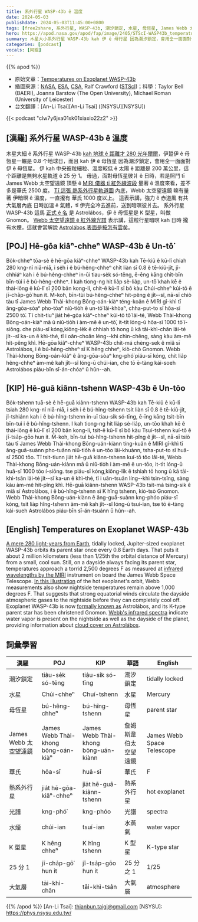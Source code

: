 ```yaml
---
title: 系外行星 WASP-43b ê 溫度
date: 2024-05-03
publishdate: 2024-05-03T11:45:00+0800
tags: [free2share, 系外行星, WASP-43b, 潮汐鎖定, 水星, 母恆星, James Webb 太空望遠鏡, 華氏, 熱系外行星, 光譜, 水煙, K 型星, 大氣層]
hero: https://apod.nasa.gov/apod/fap/image/2405/STScI-WASP43b_temperature.png
summary: 木星大小系外行星 WASP-43b kah 伊 ê 母行星 因為潮汐鎖定，會用仝一面面對伊 ê 母恆星。
categories: [podcast]
vocals: [阿錕]
---
```


{{% apod %}}

- 原始文章：[Temperatures on Exoplanet WASP-43b](https://apod.nasa.gov/apod/ap240503.html)
- 插圖來源：[NASA](https://www.nasa.gov/), [ESA](https://www.esa.int/), [CSA](https://www.asc-csa.gc.ca/eng/), Ralf Crawford ([STScI](https://www.stsci.edu/))；科學：Taylor Bell (BAERI), Joanna Barstow (The Open University), Michael Roman (University of Leicester)
- 台文翻譯：[An-Li Tsai][An-Li Tsai] ([NSYSU][NSYSU])

{{< podcast "clw7y6jxa01sk01xiaxio22z2" >}}

## [漢羅] 系外行星 WASP-43b ê 溫度
木星大細 ê 系外行星 WASP-43b [kah 地球 ê 距離才 280 光年爾爾][A mere 280 light-years from Earth]，伊踅伊 ê 母恆星一輾是 0.8 个地球日，而且 kah 伊 ê 母恆星 因為潮汐鎖定，會用仝一面面對伊 ê 母恆星。
伊 kah 中央彼粒細粒、溫度較低 ê 太陽 ê 距離是 200 萬公里，這个距離是無夠水星軌道 ê 25 分 1。
毋過，面對母恆星彼爿 ê 日時，若是照鬥 tī James Webb 太空望遠鏡 頂懸 ê [MIRI 儀器 tī 紅外線波段][infrared wavelengths by the MIRI] 量著 ê 溫度來看，差不多是華氏 2500 度。
[Tī 這張 熱系外行星軌道圖][In this illustration] 內底，Webb 太空望遠鏡 嘛有量著 伊暗暝 ê 溫度，一直攏有 華氏 1000 度以上。
這表示講，強力 ê 赤道風 有共大氣層內底 日時加溫 ê 氣體，tī 伊完全冷去進前，送到暗暝彼爿去。
系外行星 WASP-43b 這馬 [正式 ê 名][formally known as] 是 Astrolábos，伊 ê 母恆星是 K 型星，叫做 Gnomon。
[Webb 太空望遠鏡 ê 紅外線光譜][Webb's infrared spectra] 表示講，這粒行星暗暝 kah 日時 攏有水煙，這就會當解說 [Astrolábos 表面是按怎有雲矣][cloud cover on Astrolábos]。

## [POJ] Hē-gōa kiâⁿ-chheⁿ WASP-43b ê Un-tō͘
Bo̍k-chheⁿ tōa-sè ê hē-gōa kiâⁿ-chheⁿ WASP-43b kah Tē-kiû ê kū-lî chiah 280 kng-nî niā-niā, i se̍h i ê bú-hêng-chheⁿ chi̍t liàn sī 0.8 ê tē-kiû-ji̍t, jî-chhiáⁿ kah i ê bú-hêng-chheⁿ in-ūi tiau-se̍k só-tēng, ē-ēng kāng chi̍t-bīn bīn-tùi i ê bú-hêng-chheⁿ.
I kah tiong-ng hit lia̍p sè-lia̍p, un-tō͘ khah kē ê thài-iông ê kū-lî sī 200 bān kong-lí, chit-ê kū-lî sī bô kàu Chúi-chheⁿ kúi-tō ê jī-cha̍p-gō͘ hun it.
M̄-koh, bīn-tùi bú-hêng-chheⁿ hit-pêng ê ji̍t--sî, nā-sī chiò tàu tī James Webb Thài-khong Bōng-oán-kiàⁿ téng-koân ê MIRI gî-khì tī âng-gōa-sòaⁿ pho-tōaⁿ niû-tio̍h ê un-tō͘ lâi-khòaⁿ, chha-put-to sī hôa-sī 2500 tō͘.
Tī chit-tiuⁿ jia̍t hē-gōa kiâⁿ-chheⁿ kúi-tō tô͘ lāi-té, Webb Thài-khong Bōng-oán-kiàⁿ mā ū niû-tio̍h i àm-mê ê un-tō͘, it-ti̍t lóng-ū hôa-sī 1000 tō͘ í-siōng.
che piáu-sī kóng,kiông-le̍k ê chhiah tō hong ū kā tāi-khì-chân lāi-té ji̍t--sî ka-un ê khì-thé, tī i oân-choân léng--khì chìn-chêng, sàng kàu àm-mê hit-pêng khì.
Hē-gōa kiâⁿ-chheⁿ WASP-43b chit-má chèng-sek ê miâ sī Astrolábos, i ê bú-hêng-chheⁿ sī K hêng chheⁿ, kiò-chò Gnomon.
Webb Thài-khong Bōng-oán-kiàⁿ ê âng-gōa-sòaⁿ kng-phó͘ piáu-sī kóng, chit lia̍p hêng-chheⁿ àm-mê kah ji̍t--sî lóng-ū chúi-ian, che tō ē-tàng kái-soeh Astrolábos piáu-bīn sī-án-chóaⁿ ū hûn--ah.

## [KIP] Hē-guā kiânn-tshenn WASP-43b ê Un-tōo
Bo̍k-tshenn tuā-sè ê hē-guā kiânn-tshenn WASP-43b kah Tē-kiû ê kū-lî tsiah 280 kng-nî niā-niā, i se̍h i ê bú-hîng-tshenn tsi̍t liàn sī 0.8 ê tē-kiû-ji̍t, jî-tshiánn kah i ê bú-hîng-tshenn in-uī tiau-si̍k só-tīng, ē-īng kāng tsi̍t-bīn bīn-tuì i ê bú-hîng-tshenn.
I kah tiong-ng hit lia̍p sè-lia̍p, un-tōo khah kē ê thài-iông ê kū-lî sī 200 bān kong-lí, tsit-ê kū-lî sī bô kàu Tsuí-tshenn kuí-tō ê jī-tsa̍p-gōo hun it.
M̄-koh, bīn-tuì bú-hîng-tshenn hit-pîng ê ji̍t--sî, nā-sī tsiò tàu tī James Webb Thài-khong Bōng-uán-kiànn tíng-kuân ê MIRI gî-khì tī âng-guā-suànn pho-tuānn niû-tio̍h ê un-tōo lâi-khuànn, tsha-put-to sī huâ-sī 2500 tōo.
Tī tsit-tiunn jia̍t hē-guā kiânn-tshenn kuí-tō tôo lāi-té, Webb Thài-khong Bōng-uán-kiànn mā ū niû-tio̍h i àm-mê ê un-tōo, it-ti̍t lóng-ū huâ-sī 1000 tōo í-siōng.
tse piáu-sī kóng,kiông-li̍k ê tshiah tō hong ū kā tāi-khì-tsân lāi-té ji̍t--sî ka-un ê khì-thé, tī i uân-tsuân líng--khì tsìn-tsîng, sàng kàu àm-mê hit-pîng khì.
Hē-guā kiânn-tshenn WASP-43b tsit-má tsìng-sik ê miâ sī Astrolábos, i ê bú-hîng-tshenn sī K hîng tshenn, kiò-tsò Gnomon.
Webb Thài-khong Bōng-uán-kiànn ê âng-guā-suànn kng-phóo piáu-sī kóng, tsit lia̍p hîng-tshenn àm-mê kah ji̍t--sî lóng-ū tsuí-ian, tse tō ē-tàng kái-sueh Astrolábos piáu-bīn sī-án-tsuánn ū hûn--ah.

## [English] Temperatures on Exoplanet WASP-43b
[A mere 280 light-years from Earth][A mere 280 light-years from Earth], tidally locked, Jupiter-sized exoplanet WASP-43b orbits its parent star once every 0.8 Earth days.
That puts it about 2 million kilometers (less than 1/25th the orbital distance of Mercury) from a small, cool sun.
Still, on a dayside always facing its parent star, temperatures approach a torrid 2,500 degrees F as measured at [infrared wavelengths by the MIRI][infrared wavelengths by the MIRI] instrument on board the James Webb Space Telescope.
[In this illustration][In this illustration] of the hot exoplanet's orbit, Webb measurements also show nightside temperatures remain above 1,000 degrees F.
That suggests that strong equatorial winds circulate the dayside atmospheric gases to the nightside before they can completely cool off.
Exoplanet WASP-43b is now [formally known as][formally known as] Astrolábos, and its K-type parent star has been christened Gnomon.
[Webb's infrared spectra][Webb's infrared spectra] indicate water vapor is present on the nightside as well as the dayside of the planet, providing information about [cloud cover on Astrolábos][cloud cover on Astrolábos].

## 詞彙學習

|漢羅|POJ|KIP|華語|English|
|-|-|-|-|-|
|潮汐鎖定|tiâu-se̍k só-tēng|tiâu-si̍k só-tīng|潮汐鎖定|tidally locked|
|水星|Chúi-chheⁿ|Chuí-tshenn|水星|Mercury|
|母恆星|bú-hêng-chheⁿ|bú-hîng-tshenn|母恆星|parent star|
|James Webb 太空望遠鏡|James Webb Thài-khong bōng-oán-kiàⁿ|James Webb Thài-khong bōng-uán-kiànn|詹姆斯韋伯太空望遠鏡|James Webb Space Telescope|
|華氏|hôa-sī|huâ-sī|華氏|F|
|熱系外行星|jia̍t hē-gōa-kiâⁿ-chheⁿ|jia̍t hē-guā-kiânn-tshenn|熱系外行星|hot exoplanet|
|光譜|kng-phó͘|kng-phóo|光譜|spectra|
|水煙|chúi-ian|tsuí-ian|水蒸氣|water vapor|
|K 型星|K hêng chheⁿ|K hîng tshenn|K 型星|K-type star|
|25 分 1|jī-cha̍p-gō͘ hun it|jī-tsa̍p-gōo hun it|25 分之 1|1/25|
|大氣層|tāi-khì-chân|tāi-khì-tsân|大氣層|atmosphere|

{{% /apod %}}
[An-Li Tsai]: thianbun.taigi@gmail.com
[NSYSU]: https://phys.nsysu.edu.tw/

[copyright]: https://apod.nasa.gov/apod/fap/lib/about_apod.html#srapply
[License3]: https://creativecommons.org/licenses/by/3.0/
[License2]:https://creativecommons.org/licenses/by-nc-nd/2.0/

[A mere 280 light-years from Earth]:https://science.nasa.gov/exoplanet-catalog/wasp-43-b/
[infrared wavelengths by the MIRI]:https://webbtelescope.org/contents/news-releases/2024/news-2024-117
[In this illustration]:https://webbtelescope.org/contents/media/images/2024/117/01HW67W24KX2ZP8M56MSCG6NDY
[formally known as]:https://wasp-planets.net/tag/wasp-43/
[Webb's infrared spectra]:https://www.nature.com/articles/s41550-024-02230-x
[cloud cover on Astrolábos]:https://science.nasa.gov/missions/webb/nasas-webb-maps-weather-on-planet-280-light-years-away/
